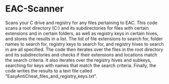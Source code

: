 # EAC-Scanner
Scans your C drive and registry for any files pertaining to EAC.
This code scans a root directory (C:) and its subdirectories for files with certain extensions and in certain folders, as well as registry keys in certain hives, and stores the results in a list. The list of file extensions to search for, folder names to search for, registry keys to search for, and registry hives to search in are all specified. The code then iterates over the files in the root directory and its subdirectories and checks if their extensions and locations match the search criteria. It also iterates over the registry hives and subkeys, searching for keys with names that match the search criteria. Finally, the code writes the results to a text file called "EasyAntiCheat_files_and_registry_keys.txt".
